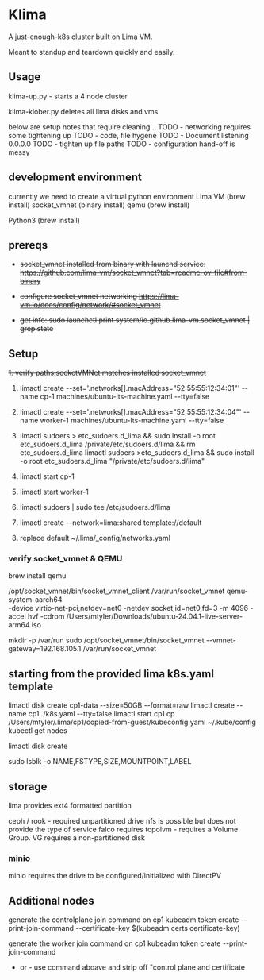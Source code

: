 # Klima

A just-enough-k8s cluster built on Lima VM.

Meant to standup and teardown quickly and easily.

## Usage

klima-up.py - starts a 4 node cluster

klima-klober.py deletes all lima disks and vms

below are setup notes that require cleaning...
TODO - networking requires some tightening up
TODO - code, file hygene
TODO - Document listening 0.0.0.0
TODO - tighten up file paths
TODO - configuration hand-off is messy

## development environment

currently we need to create a virtual python environment
Lima VM (brew install)
socket_vmnet (binary install)
qemu (brew install)

Python3 (brew install)


## prereqs

- ~~socket_vmnet installed from binary with launchd service: https://github.com/lima-vm/socket_vmnet?tab=readme-ov-file#from-binary~~

- ~~configure socket_vmnet networking https://lima-vm.io/docs/config/network/#socket_vmnet~~

- ~~get info: sudo launchctl print system/io.github.lima-vm.socket_vmnet | grep state~~

## Setup 

~~1. verify paths.socketVMNet matches installed socket_vmnet~~

1. limactl create --set='.networks[].macAddress="52:55:55:12:34:01"' --name cp-1 machines/ubuntu-lts-machine.yaml --tty=false
1. limactl create --set='.networks[].macAddress="52:55:55:12:34:04"' --name worker-1 machines/ubuntu-lts-machine.yaml --tty=false

1. limactl sudoers > etc_sudoers.d_lima && sudo install -o root etc_sudoers.d_lima /private/etc/sudoers.d/lima && rm etc_sudoers.d_lima
limactl sudoers >etc_sudoers.d_lima && sudo install -o root etc_sudoers.d_lima "/private/etc/sudoers.d/lima"

1. limactl start cp-1
1. limactl start worker-1

1. limactl sudoers | sudo tee /etc/sudoers.d/lima
1. limactl create --network=lima:shared template://default

1. replace default ~/.lima/_config/networks.yaml



### verify socket_vmnet & QEMU

brew install qemu

/opt/socket_vmnet/bin/socket_vmnet_client /var/run/socket_vmnet qemu-system-aarch64 \
-device virtio-net-pci,netdev=net0 -netdev socket,id=net0,fd=3 -m 4096 -accel hvf -cdrom /Users/mtyler/Downloads/ubuntu-24.04.1-live-server-arm64.iso


mkdir -p /var/run sudo /opt/socket_vmnet/bin/socket_vmnet --vmnet-gateway=192.168.105.1 /var/run/socket_vmnet



## starting from the provided lima k8s.yaml template


limactl disk create cp1-data --size=50GB --format=raw
limactl create --name cp1 ./k8s.yaml --tty=false
limactl start cp1
cp /Users/mtyler/.lima/cp1/copied-from-guest/kubeconfig.yaml ~/.kube/config
kubectl get nodes


limactl disk create 

sudo lsblk -o NAME,FSTYPE,SIZE,MOUNTPOINT,LABEL


## storage
lima provides ext4 formatted partition

ceph / rook - required unpartitioned drive
nfs is possible but does not provide the type of service falco requires
topolvm - requires a Volume Group. VG requires a non-partitioned disk

### minio
minio requires the drive to be configured/initialized with DirectPV


## Additional nodes

generate the controlplane join command on cp1
kubeadm token create --print-join-command --certificate-key $(kubeadm certs certificate-key)

generate the worker join command on cp1
kubeadm token create --print-join-command 
- or - 
use command aboave and strip off "control plane and certificate
